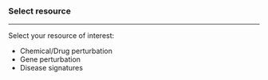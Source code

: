 ### Select resource

***
Select your resource of interest: 

* Chemical/Drug perturbation
* Gene perturbation
* Disease signatures
